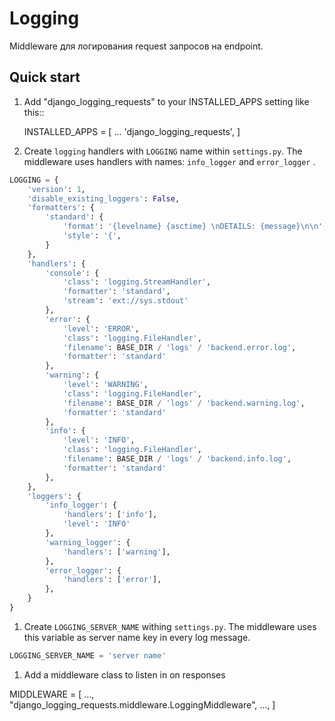 # Logging

Middleware для логирования request запросов на endpoint.

## Quick start

1. Add "django_logging_requests" to your INSTALLED_APPS setting like this::

    INSTALLED_APPS = [
        ...
        'django_logging_requests',
    ]

1. Create `logging` handlers with `LOGGING` name within `settings.py`. The middleware uses handlers with names: `info_logger` and
`error_logger` .

```python
LOGGING = {
    'version': 1,
    'disable_existing_loggers': False,
    'formatters': {
        'standard': {
            'format': '{levelname} {asctime} \nDETAILS: {message}\n\n',
            'style': '{',
        }
    },
    'handlers': {
        'console': {
            'class': 'logging.StreamHandler',
            'formatter': 'standard',
            'stream': 'ext://sys.stdout'
        },
        'error': {
            'level': 'ERROR',
            'class': 'logging.FileHandler',
            'filename': BASE_DIR / 'logs' / 'backend.error.log',
            'formatter': 'standard'
        },
        'warning': {
            'level': 'WARNING',
            'class': 'logging.FileHandler',
            'filename': BASE_DIR / 'logs' / 'backend.warning.log',
            'formatter': 'standard'
        },
        'info': {
            'level': 'INFO',
            'class': 'logging.FileHandler',
            'filename': BASE_DIR / 'logs' / 'backend.info.log',
            'formatter': 'standard'
        },
    },
    'loggers': {
        'info_logger': {
            'handlers': ['info'],
            'level': 'INFO'
        },
        'warning_logger': {
            'handlers': ['warning'],
        },
        'error_logger': {
            'handlers': ['error'],
        },
    }
}
```

1. Create `LOGGING_SERVER_NAME` withing `settings.py`. The middleware uses this variable as server name key in every log message.

```python
LOGGING_SERVER_NAME = 'server name'
```

1. Add a middleware class to listen in on responses

MIDDLEWARE = [
    ...,
    "django_logging_requests.middleware.LoggingMiddleware",
    ...,
]
